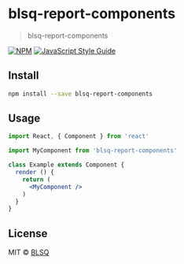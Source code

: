 # blsq-report-components

> blsq-report-components

[![NPM](https://img.shields.io/npm/v/blsq-report-components.svg)](https://www.npmjs.com/package/blsq-report-components) [![JavaScript Style Guide](https://img.shields.io/badge/code_style-standard-brightgreen.svg)](https://standardjs.com)

## Install

```bash
npm install --save blsq-report-components
```

## Usage

```jsx
import React, { Component } from 'react'

import MyComponent from 'blsq-report-components'

class Example extends Component {
  render () {
    return (
      <MyComponent />
    )
  }
}
```

## License

MIT © [BLSQ](https://github.com/BLSQ)
